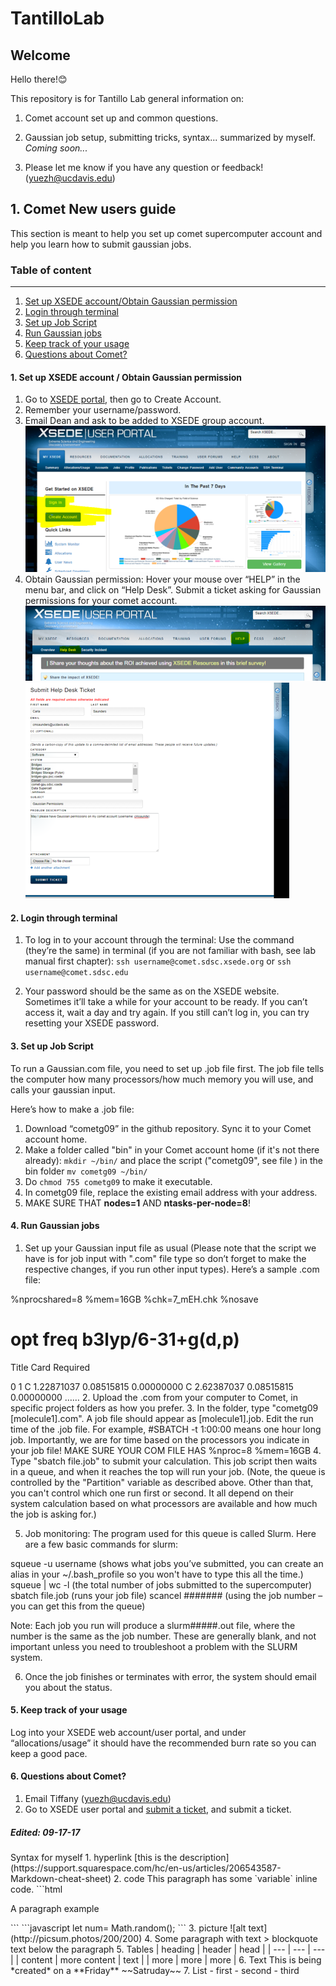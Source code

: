 # TantilloLab
## Welcome
Hello there!😊

This repository is for Tantillo Lab general information on:

1. Comet account set up and common questions.

2. Gaussian job setup, submitting tricks, syntax... summarized by myself.  *Coming soon...*

3. Please let me know if you have any question or feedback! (yuezh@ucdavis.edu)

## 1. Comet New users guide

This section is meant to help you set up comet supercomputer account and help you learn how to submit gaussian jobs. 

### Table of content 
***
1. [Set up XSEDE account/Obtain Gaussian permission](#1)
2. [Login through terminal](#2)
3. [Set up Job Script](#3)
4. [Run Gaussian jobs](#4)
5. [Keep track of your usage](#5)
6. [Questions about Comet?](#6)

<a name="1"><a/>
#### 1. Set up XSEDE account / Obtain Gaussian permission
1.	Go to [XSEDE portal](portal.xsede.org/#/guest), then go to Create Account.
2.	Remember your username/password.
3.	Email Dean and ask to be added to XSEDE group account.
![](images/Picture1.png)
4.	Obtain Gaussian permission: Hover your mouse over “HELP” in the menu bar, and click on “Help Desk”. Submit a ticket asking for Gaussian permissions for your comet account.
![](images/Picture2.png)
![](images/Picture3.png)

#### 2. Login through terminal
<a name="2"><a/>

1. To log in to your account through the terminal: Use the command (they’re the same) in terminal (if you are not familiar with bash, see lab manual first chapter):
`ssh username@comet.sdsc.xsede.org` or `ssh username@comet.sdsc.edu`

2. Your password should be the same as on the XSEDE website. Sometimes it’ll take a while for your account to be ready. If you can’t access it, wait a day and try again. If you still can’t log in, you can try resetting your XSEDE password.

#### 3. Set up Job Script
<a name="3"><a/>
To run a Gaussian.com file, you need to set up .job file first. The job file tells the computer how many processors/how much memory you will use, and calls your gaussian input.

Here’s how to make a .job file:

1. Download “cometg09” in the github repository. Sync it to your Comet account home.
2. Make a folder called "bin" in your Comet account home (if it's not there already):  `mkdir ~/bin/` and place the script ("cometg09", see file ) in the bin folder `mv cometg09 ~/bin/`
3. Do `chmod 755 cometg09` to make it executable. 
4. In cometg09 file, replace the existing email address with your address.
5. MAKE SURE THAT **nodes=1** AND **ntasks-per-node=8**!


#### 4. Run Gaussian jobs
<a name="4"><a/>
1.	Set up your Gaussian input file as usual (Please note that the script we have is for job input with ".com" file type so don’t forget to make the respective changes, if you run other input types).
Here’s a sample .com file:

%nprocshared=8
%mem=16GB
%chk=7_mEH.chk
%nosave
# opt freq b3lyp/6-31+g(d,p)

Title Card Required

0 1
 C                  1.22871037    0.08515815    0.00000000
 C                  2.62387037    0.08515815    0.00000000
	……
2.	Upload the .com from your computer to Comet, in specific project folders as how you prefer. 
3.	In the folder, type "cometg09 [molecule1].com". A job file should appear as [molecule1].job. Edit the run time of the .job file. For example, #SBATCH -t 1:00:00 means one hour long job.
Importantly, we are for time based on the processors you indicate in your job file! MAKE SURE YOUR COM FILE HAS
%nproc=8
%mem=16GB
4.	Type "sbatch file.job" to submit your calculation. This job script then waits in a queue, and when it reaches the top will run your job.
(Note, the queue is controlled by the "Partition" variable as described above. Other than that, you can't control which one run first or second. It all depend on their system calculation based on what processors are available and how much the job is asking for.)

5.	Job monitoring:
The program used for this queue is called Slurm. Here are a few basic commands for slurm:

squeue -u username (shows what jobs you’ve submitted, you can create an alias in your ~/.bash_profile so you won't have to type this all the time.)
squeue | wc -l (the total number of jobs submitted to the supercomputer)
sbatch file.job (runs your job file)
scancel ####### (using the job number – you can get this from the queue)


Note: Each job you run will produce a slurm#####.out file, where the number is the same as the job number. These are generally blank, and not important unless you need to troubleshoot a problem with the SLURM system.

6. Once the job finishes or terminates with error, the system should email you about the status. 


#### 5. Keep track of your usage
<a name="5"><a/>
Log into your XSEDE web account/user portal, and under “allocations/usage” it should have the recommended burn rate so you can keep a good pace. 

#### 6. Questions about Comet?
<a name="6"><a/>
1.	Email Tiffany (yuezh@ucdavis.edu)
2.	Go to XSEDE user portal and [submit a ticket](https://portal.xsede.org/group/xup/tickets), and submit a ticket.


##### Edited: 09-17-17






<!-->

Syntax for myself

1. hyperlink
[this is the description](https://support.squarespace.com/hc/en-us/articles/206543587-Markdown-cheat-sheet)

2. code
This paragraph has some `variable` inline code.
```html
<p>A paragraph example<p/>
```
```javascript
let num= Math.random();
```
3. picture

![alt text](http://picsum.photos/200/200)

4. Some paragraph with text
> blockquote text below the paragraph

5. Tables

| heading | header | head |
| --- | --- | --- |  
| content | more content | text |
| more | more  | more |

6. Text

This is being *created* on a **Friday** ~~Satruday~~

7. List
- first
    - second
        - third
